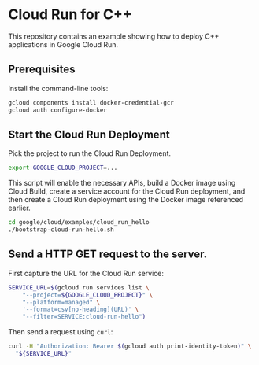 # Cloud Run for C++

This repository contains an example showing how to deploy C++ applications in
Google Cloud Run.



## Prerequisites

Install the command-line tools:

```bash
gcloud components install docker-credential-gcr
gcloud auth configure-docker
```

## Start the Cloud Run Deployment

Pick the project to run the Cloud Run Deployment.

```bash
export GOOGLE_CLOUD_PROJECT=...
```

This script will enable the necessary APIs, build a Docker image using Cloud
Build, create a service account for the Cloud Run deployment, and then create
a Cloud Run deployment using the Docker image referenced earlier.

```bash
cd google/cloud/examples/cloud_run_hello
./bootstrap-cloud-run-hello.sh
```

## Send a HTTP GET request to the server.

First capture the URL for the Cloud Run service:

```bash
SERVICE_URL=$(gcloud run services list \
    "--project=${GOOGLE_CLOUD_PROJECT}" \
    "--platform=managed" \
    '--format=csv[no-heading](URL)' \
    "--filter=SERVICE:cloud-run-hello")
```

Then send a request using `curl`:

```bash
curl -H "Authorization: Bearer $(gcloud auth print-identity-token)" \
  "${SERVICE_URL}"
```
